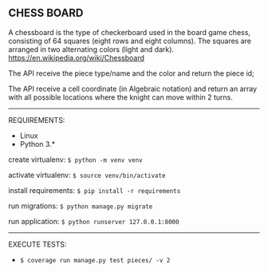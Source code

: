 CHESS BOARD
--

A chessboard is the type of checkerboard used in the board game chess, consisting of 64
squares (eight rows and eight columns). The squares are arranged in two alternating colors
(light and dark). <https://en.wikipedia.org/wiki/Chessboard>

The API receive the piece type/name and the color and return the piece id;

The API receive a cell coordinate (in Algebraic notation) and return an array
with all possible locations where the knight can move within 2 turns.

---

REQUIREMENTS:
* Linux
* Python 3.*

create virtualenv:    `$ python -m venv venv`

activate virtualenv:  `$ source venv/bin/activate`

install requirements: `$ pip install -r requirements`

run migrations:       `$ python manage.py migrate`

run application:      `$ python runserver 127.0.0.1:8000`

_________

EXECUTE TESTS:

* `$ coverage run manage.py test pieces/ -v 2`